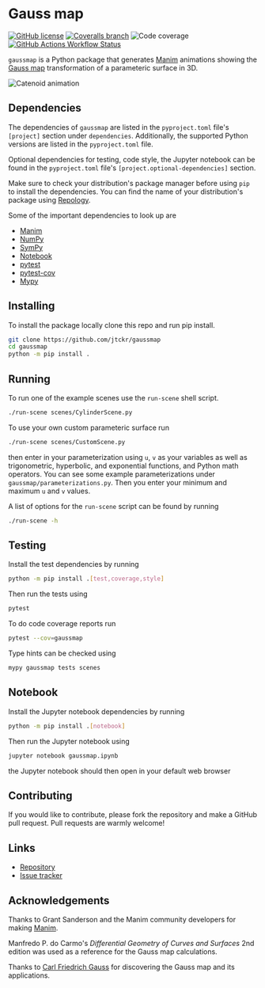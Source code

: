 # Gauss map

[![GitHub license](https://img.shields.io/github/license/jtckr/gaussmap)](https://github.com/jtckr/gaussmap/blob/main/LICENSE)
[![Coveralls branch](https://img.shields.io/coverallsCoverage/github/jtckr/gaussmap)](https://coveralls.io/github/jtckr/gaussmap)
![Code
coverage](https://img.shields.io/endpoint?url=https://gist.githubusercontent.com/jtckr/7be5f58c655e9488e8944068ea14f294/raw/coverage.json)
[![GitHub Actions Workflow Status](https://img.shields.io/github/actions/workflow/status/jtckr/gaussmap/ci.yml)](https://github.com/jtckr/gaussmap/actions/workflows/ci.yml)


`gaussmap` is a Python package that generates
[Manim](https://www.manim.community) animations showing the
[Gauss map](https://en.wikipedia.org/wiki/Gauss_map) transformation of a
parameteric surface in 3D.

![Catenoid animation](assets/catenoid_scene.gif)

## Dependencies

The dependencies of `gaussmap` are listed in the `pyproject.toml` file's
`[project]` section under `dependencies`. Additionally, the supported Python
versions are listed in the `pyproject.toml` file.

Optional dependencies for testing, code style, the Jupyter notebook can be
found in the `pyproject.toml` file's `[project.optional-dependencies]` section.

Make sure to check your distribution's package manager before using `pip` to
install the dependencies. You can find the name of your distribution's package
using [Repology](https://repology.org).

Some of the important dependencies to look up are

- [Manim](https://repology.org/project/manim)
- [NumPy](https://repology.org/project/python:numpy)
- [SymPy](https://repology.org/project/python:sympy)
- [Notebook](https://repology.org/project/python:notebook)
- [pytest](https://repology.org/project/python:pytest)
- [pytest-cov](https://repology.org/project/python:pytest-cov)
- [Mypy](https://repology.org/project/mypy)

## Installing

To install the package locally clone this repo and run pip install.

```sh
git clone https://github.com/jtckr/gaussmap
cd gaussmap
python -m pip install .
```

## Running

To run one of the example scenes use the `run-scene` shell script.
```sh
./run-scene scenes/CylinderScene.py
```

To use your own custom parameteric surface run
```sh
./run-scene scenes/CustomScene.py
```
then enter in your parameterization using `u`, `v` as your variables as well as
trigonometric, hyperbolic, and exponential functions, and Python math
operators. You can see some example parameterizations under
`gaussmap/parameterizations.py`. Then you enter your minimum and maximum `u`
and `v` values.

A list of options for the `run-scene` script can be found by running
```sh
./run-scene -h
```

## Testing

Install the test dependencies by running
```sh
python -m pip install .[test,coverage,style]
```

Then run the tests using
```sh
pytest
```

To do code coverage reports run
```sh
pytest --cov=gaussmap
```

Type hints can be checked using
```sh
mypy gaussmap tests scenes
```

## Notebook

Install the Jupyter notebook dependencies by running
```sh
python -m pip install .[notebook]
```

Then run the Jupyter notebook using
```sh
jupyter notebook gaussmap.ipynb
```
the Jupyter notebook should then open in your default web browser

## Contributing

If you would like to contribute, please fork the repository and make a GitHub
pull request. Pull requests are warmly welcome!

## Links

- [Repository](https://github.com/jtckr/gaussmap)
- [Issue tracker](https://github.com/jtckr/gaussmap/issues)

## Acknowledgements

Thanks to Grant Sanderson and the Manim community developers for making
[Manim](https://www.manim.community).

Manfredo P. do Carmo's *Differential Geometry of Curves and Surfaces* 2nd
edition was used as a reference for the Gauss map calculations.

Thanks to
[Carl Friedrich Gauss](https://en.wikipedia.org/wiki/Carl_Friedrich_Gauss) for
discovering the Gauss map and its applications.
